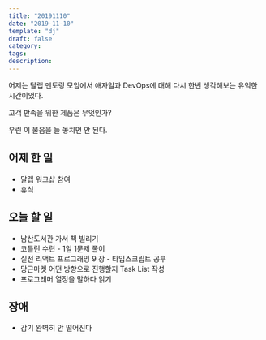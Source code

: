 ```yaml
---
title: "20191110"
date: "2019-11-10"
template: "dj"
draft: false
category: 
tags:
description:
---
```


어제는 달랩 멘토링 모임에서 애자일과 DevOps에 대해 다시 한번 생각해보는
유익한 시간이었다. 

고객 만족을 위한 제품은 무엇인가?

우린 이 물음을 늘 놓치면 안 된다.

## 어제 한 일

* 달랩 워크샵 참여
* 휴식

## 오늘 할 일

* 남산도서관 가서 책 빌리기
* 코틀린 수련 - 1일 1문제 풀이 
* 실전 리액트 프로그래밍 9 장 - 타입스크립트 공부
* 당근마켓 어떤 방향으로 진행할지 Task List 작성
* 프로그래머 열정을 말하다 읽기

## 장애

* 감기 완벽히 안 떨어진다
